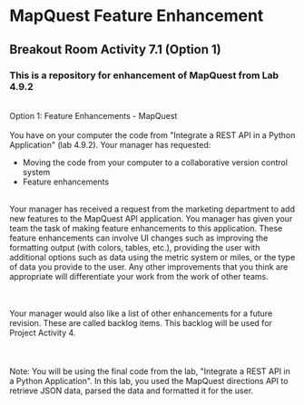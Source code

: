 #  MapQuest Feature Enhancement
## Breakout Room Activity 7.1 (Option 1)
### This is a repository for enhancement of MapQuest from Lab 4.9.2

<br>Option 1: Feature Enhancements - MapQuest</br>
<br>You have on your computer the code from "Integrate a REST API in a Python Application" (lab 4.9.2). Your manager has requested:</br>
* Moving the code from your computer to a collaborative version control system
* Feature enhancements

<br>Your manager has received a request from the marketing department to add new features to the MapQuest API application. You manager has given your team the task of making feature enhancements to this application. These feature enhancements can involve UI changes such as improving the formatting output (with colors, tables, etc.), providing the user with additional options such as data using the metric system or miles, or the type of data you provide to the user. Any other improvements that you think are appropriate will differentiate your work from the work of other teams.</br>

<br>
<br>
Your manager would also like a list of other enhancements for a future revision. These are called backlog items. This backlog will be used for Project Activity 4.
</br>
</br>

<br>
<br>
Note: You will be using the final code from the lab, "Integrate a REST API in a Python Application". In this lab, you used the MapQuest directions API to retrieve JSON data, parsed the data and formatted it for the user.
</br>
</br>
